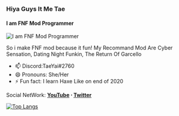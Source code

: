 ### Hiya Guys It Me Tae
#### I am FNF Mod Programmer
![I am FNF Mod Programmer](https://github.com/TaeYai/TaeYai/blob/main/github.png?raw=true)


So i make FNF mod because it fun!
My Recommand Mod Are Cyber Sensation, Dating Night Funkin, The Return Of Garcello


- 📫 Discord:TaeYai#2760 
- 😄 Pronouns: She/Her 
- ⚡ Fun fact: I learn Haxe Like on end of 2020 




Social NetWork: **[YouTube](https://www.youtube.com/c/TaeYai/) ⋅ [Twitter](https://twitter.com/Taeyai_)**

[![Top Langs](https://github-readme-stats.vercel.app/api/top-langs/?username=TaeYai)](https://github.com/anuraghazra/github-readme-stats)
